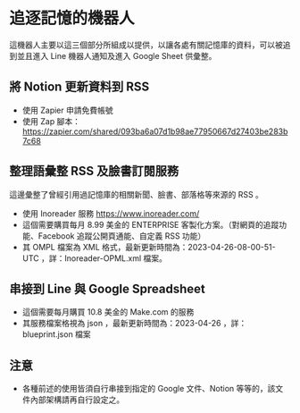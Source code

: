 # 追逐記憶的機器人
這機器人主要以這三個部分所組成以提供，以讓各處有關記憶庫的資料，可以被追到並且進入 Line 機器人通知及進入 Google Sheet 供彙整。

## 將 Notion 更新資料到 RSS
- 使用 Zapier 申請免費帳號
- 使用 Zap 腳本：https://zapier.com/shared/093ba6a07d1b98ae77950667d27403be283b7c68

## 整理語彙整 RSS 及臉書訂閱服務
這邊彙整了曾經引用過記憶庫的相關新聞、臉書、部落格等來源的 RSS 。

- 使用 Inoreader 服務 https://www.inoreader.com/
- 這個需要購買每月 8.99 美金的 ENTERPRISE 客製化方案。（對網頁的追蹤功能、Facebook 追蹤公開頁通能、自定義 RSS 功能）
- 其 OMPL 檔案為 XML 格式，最新更新時間為：2023-04-26-08-00-51-UTC ，詳：Inoreader-OPML.xml 檔案。


## 串接到 Line 與 Google Spreadsheet 
- 這個需要每月購買 10.8 美金的 Make.com 的服務 
- 其服務檔案格視為 json ，最新更新時間為：2023-04-26 ，詳：
blueprint.json 檔案


## 注意
- 各種前述的使用皆須自行串接到指定的 Google 文件、Notion 等等的，該文件內部架構請再自行設定之。